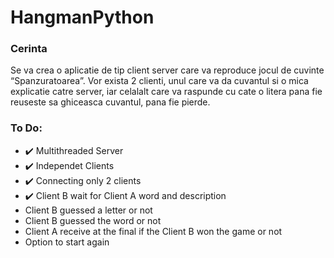 # HangmanPython
### Cerinta
Se va crea o aplicatie de tip client server care va reproduce jocul de cuvinte “Spanzuratoarea”. Vor exista 2 clienti, unul care va da cuvantul si o mica explicatie catre server, iar celalalt care va raspunde cu cate o litera pana fie reuseste sa ghiceasca cuvantul, pana fie pierde.

### To Do:
  - ✔️ Multithreaded Server
  - ✔️ Independet Clients
  - ✔️ Connecting only 2 clients
  - ✔️ Client B wait for Client A word and description
  - Client B guessed a letter or not
  - Client B guessed the word or not
  - Client A receive at the final if the Client B won the game or not
  - Option to start again 
  
